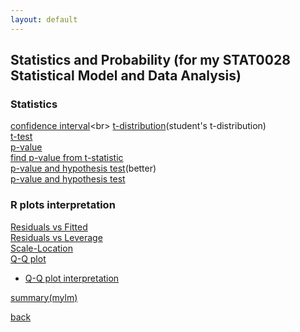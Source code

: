 ```yaml
---
layout: default
---
```

## Statistics and Probability (for my STAT0028 Statistical Model and Data Analysis)

### Statistics
[confidence interval](https://www.investopedia.com/terms/c/confidenceinterval.asp#:~:text=A%20confidence%20interval%20displays%20the,of%2095%25%20or%2099%25.)<br>
[t-distribution](https://www.jmp.com/en_gb/statistics-knowledge-portal/t-test/t-distribution.html#:~:text=The%20t%2Ddistribution%20describes%20the,from%20a%20normally%20distributed%20population.)(student's t-distribution)<br>
[t-test](https://www.investopedia.com/terms/t/t-test.asp)<br>
[p-value](https://www.scribbr.com/statistics/p-value/)<br>
[find p-value from t-statistic](https://www.statology.org/how-to-calculate-a-p-value-from-a-t-test-by-hand/)<br>
[p-value and hypothesis test](https://www.simplypsychology.org/p-value.html)(better)<br>
[p-value and hypothesis test](https://www.statisticshowto.com/probability-and-statistics/statistics-definitions/p-value/)<br>

### R plots interpretation
[Residuals vs Fitted](https://boostedml.com/2019/03/linear-regression-plots-fitted-vs-residuals.html)<br>
[Residuals vs Leverage](https://boostedml.com/2019/03/linear-regression-plots-residuals-vs-leverage.html)<br>
[Scale-Location](https://boostedml.com/2019/03/linear-regression-plots-scale-location-plot.html)<br>
[Q-Q plot](https://boostedml.com/2019/03/linear-regression-plots-how-to-read-a-qq-plot.html)
- [Q-Q plot interpretation](https://stats.stackexchange.com/questions/101274/how-to-interpret-a-qq-plot/101290#101290)<br>

[summary(mylm)](https://stats.stackexchange.com/a/59251)
 
[back](../)
